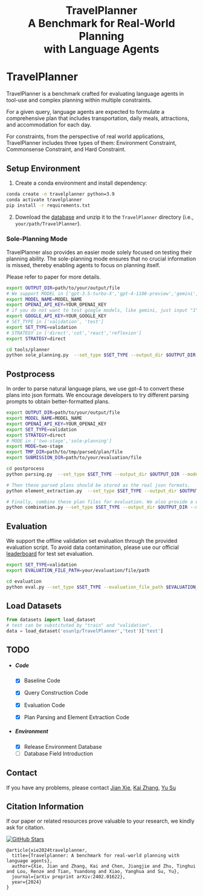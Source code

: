 <h1 align="center">TravelPlanner<br> A Benchmark for Real-World Planning<br> with Language Agents </h1>

# TravelPlanner

TravelPlanner is a benchmark crafted for evaluating language agents in tool-use and complex planning within multiple constraints.

For a given query, language agents are expected to formulate a comprehensive plan that includes transportation, daily meals, attractions, and accommodation for each day.

For constraints, from the perspective of real world applications, TravelPlanner includes three types of them: Environment Constraint, Commonsense Constraint, and Hard Constraint. 


## Setup Environment

1. Create a conda environment and install dependency:
```bash
conda create -n travelplanner python=3.9
conda activate travelplanner
pip install -r requirements.txt
```

2. Download the [database](https://drive.google.com/file/d/1pF1Sw6pBmq2sFkJvm-LzJOqrmfWoQgxE/view?usp=drive_link) and unzip it to the `TravelPlanner` directory (i.e., `your/path/TravelPlanner`).


### Sole-Planning Mode

TravelPlanner also provides an easier mode solely focused on testing their planning ability.
The sole-planning mode ensures that no crucial information is missed, thereby enabling agents to focus on planning itself.

Please refer to paper for more details.

```bash
export OUTPUT_DIR=path/to/your/output/file
# We support MODEL in ['gpt-3.5-turbo-X','gpt-4-1106-preview','gemini','mistral-7B-32K','mixtral']
export MODEL_NAME=MODEL_NAME
export OPENAI_API_KEY=YOUR_OPENAI_KEY
# if you do not want to test google models, like gemini, just input "1".
export GOOGLE_API_KEY=YOUR_GOOGLE_KEY
# SET_TYPE in ['validation', 'test']
export SET_TYPE=validation
# STRATEGY in ['direct','cot','react','reflexion']
export STRATEGY=direct

cd tools/planner
python sole_planning.py  --set_type $SET_TYPE --output_dir $OUTPUT_DIR --model_name $MODEL_NAME --strategy $STRATEGY
```

## Postprocess

In order to parse natural language plans, we use gpt-4 to convert these plans into json formats. We encourage developers to try different parsing prompts to obtain better-formatted plans.

```bash
export OUTPUT_DIR=path/to/your/output/file
export MODEL_NAME=MODEL_NAME
export OPENAI_API_KEY=YOUR_OPENAI_KEY
export SET_TYPE=validation
export STRATEGY=direct
# MODE in ['two-stage','sole-planning']
export MODE=two-stage
export TMP_DIR=path/to/tmp/parsed/plan/file
export SUBMISSION_DIR=path/to/your/evaluation/file

cd postprocess
python parsing.py  --set_type $SET_TYPE --output_dir $OUTPUT_DIR --model_name $MODEL_NAME --strategy $STRATEGY --mode $MODE --tmp_dir $TMP_DIR

# Then these parsed plans should be stored as the real json formats.
python element_extraction.py  --set_type $SET_TYPE --output_dir $OUTPUT_DIR --model_name $MODEL_NAME --strategy $STRATEGY --mode $MODE --tmp_dir $TMP_DIR

# Finally, combine these plan files for evaluation. We also provide a evaluation example file "example_evaluation.jsonl" in the postprocess folder.
python combination.py --set_type $SET_TYPE --output_dir $OUTPUT_DIR --model_name $MODEL_NAME --strategy $STRATEGY --mode $MODE  --submission_file_dir $SUBMISSION_DIR
```

## Evaluation

We support the offline validation set evaluation through the provided evaluation script. To avoid data contamination, please use our official [leaderboard](https://huggingface.co/spaces/osunlp/TravelPlannerLeaderboard) for test set evaluation.

```bash
export SET_TYPE=validation
export EVALUATION_FILE_PATH=your/evaluation/file/path

cd evaluation
python eval.py --set_type $SET_TYPE --evaluation_file_path $EVALUATION_FILE_PATH
```

## Load Datasets

```python
from datasets import load_dataset
# test can be substituted by "train" and "validation".
data = load_dataset('osunlp/TravelPlanner','test')['test']
```

## TODO

- ##### Code

  - [x] Baseline Code

  - [x] Query Construction Code

  - [x] Evaluation Code
  - [x] Plan Parsing and Element Extraction Code

- ##### Environment

  - [x] Release Environment Database
  - [ ] Database Field Introduction

## Contact

If you have any problems, please contact 
[Jian Xie](mailto:jianx0321@gmail.com),
[Kai Zhang](mailto:zhang.13253@osu.edu),
[Yu Su](mailto:su.809@osu.edu)

## Citation Information

If our paper or related resources prove valuable to your research, we kindly ask for citation. 

<a href="https://github.com/OSU-NLP-Group/TravelPlanner"><img src="https://img.shields.io/github/stars/OSU-NLP-Group/TravelPlanner?style=social&label=TravelPanner" alt="GitHub Stars"></a>

```
@article{xie2024travelplanner,
  title={Travelplanner: A benchmark for real-world planning with language agents},
  author={Xie, Jian and Zhang, Kai and Chen, Jiangjie and Zhu, Tinghui and Lou, Renze and Tian, Yuandong and Xiao, Yanghua and Su, Yu},
  journal={arXiv preprint arXiv:2402.01622},
  year={2024}
}
```
